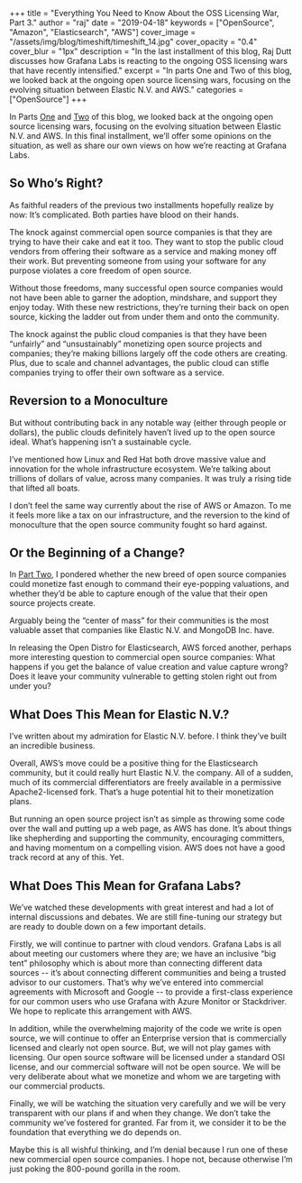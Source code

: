 +++
title = "Everything You Need to Know About the OSS Licensing War, Part 3."
author = "raj"
date = "2019-04-18"
keywords = ["OpenSource", "Amazon", "Elasticsearch", "AWS"]
cover_image = "/assets/img/blog/timeshift/timeshift_14.jpg"
cover_opacity = "0.4"
cover_blur = "1px"
description = "In the last installment of this blog, Raj Dutt discusses how Grafana Labs is reacting to the ongoing OSS licensing wars that have recently intensified."
excerpt = "In parts One and Two of this blog, we looked back at the ongoing open source licensing wars, focusing on the evolving situation between Elastic N.V. and AWS."
categories = ["OpenSource"]
+++



In Parts [One](https://grafana.com/blog/2019/03/20/everything-you-need-to-know-about-the-oss-licensing-war-part-1./) and [Two](https://grafana.com/blog/2019/03/28/everything-you-need-to-know-about-the-oss-licensing-war-part-2./) of this blog, we looked back at the ongoing open source licensing wars, focusing on the evolving situation between Elastic N.V. and AWS. In this final installment, we’ll offer some opinions on the situation, as well as share our own views on how we’re reacting at Grafana Labs.

## So Who’s Right?

As faithful readers of the previous two installments hopefully realize by now: It’s complicated. Both parties have blood on their hands.

The knock against commercial open source companies is that they are trying to have their cake and eat it too. They want to stop the public cloud vendors from offering their software as a service and making money off their work. But preventing someone from using your software for any purpose violates a core freedom of open source. 

Without those freedoms, many successful open source companies would not have been able to garner the adoption, mindshare, and support they enjoy today. With these new restrictions, they’re turning their back on open source, kicking the ladder out from under them and onto the community.

The knock against the public cloud companies is that they have been “unfairly” and “unsustainably” monetizing open source projects and companies; they’re making billions largely off the code others are creating. Plus, due to scale and channel advantages, the public cloud can stifle companies trying to offer their own software as a service.

## Reversion to a Monoculture

But without contributing back in any notable way (either through people or dollars), the public clouds definitely haven’t lived up to the open source ideal. What’s happening isn’t a sustainable cycle. 

I’ve mentioned how Linux and Red Hat both drove massive value and innovation for the whole infrastructure ecosystem. We’re talking about trillions of dollars of value, across many companies. It was truly a rising tide that lifted all boats. 

I don’t feel the same way currently about the rise of AWS or Amazon. To me it feels more like a tax on our infrastructure, and the reversion to the kind of monoculture that the open source community fought so hard against.

## Or the Beginning of a Change?

In [Part Two](https://grafana.com/blog/2019/03/28/everything-you-need-to-know-about-the-oss-licensing-war-part-2./), I pondered whether the new breed of open source companies could monetize fast enough to command their eye-popping valuations, and whether they’d be able to capture enough of the value that their open source projects create.

Arguably being the “center of mass” for their communities is the most valuable asset that companies like Elastic N.V. and MongoDB Inc. have. 

In releasing the Open Distro for Elasticsearch, AWS forced another, perhaps more interesting question to commercial open source companies: What happens if you get the balance of value creation and value capture wrong? Does it leave your community vulnerable to getting stolen right out from under you? 

## What Does This Mean for Elastic N.V.?

I’ve written about my admiration for Elastic N.V. before. I think they’ve built an incredible business. 

Overall, AWS’s move could be a positive thing for the Elasticsearch community, but it could really hurt Elastic N.V. the company. All of a sudden, much of its commercial differentiators are freely available in a permissive Apache2-licensed fork. That’s a huge potential hit to their monetization plans.

But running an open source project isn’t as simple as throwing some code over the wall and putting up a web page, as AWS has done. It’s about things like shepherding and supporting the community, encouraging committers, and having momentum on a compelling vision. AWS does not have a good track record at any of this. Yet.

## What Does This Mean for Grafana Labs?

We’ve watched these developments with great interest and had a lot of internal discussions and debates. We are still fine-tuning our strategy but are ready to double down on a few important details.

Firstly, we will continue to partner with cloud vendors. Grafana Labs is all about meeting our customers where they are; we have an inclusive “big tent” philosophy which is about more than connecting different data sources -- it’s about connecting different communities and being a trusted advisor to our customers. That’s why we’ve entered into commercial agreements with Microsoft and Google -- to provide a first-class experience for our common users who use Grafana with Azure Monitor or Stackdriver. We hope to replicate this arrangement with AWS.

In addition, while the overwhelming majority of the code we write is open source, we will continue to offer an Enterprise version that is commercially licensed and clearly not open source. But, we will not play games with licensing. Our open source software will be licensed under a standard OSI license, and our commercial software will not be open source. We will be very deliberate about what we monetize and whom we are targeting with our commercial products.

Finally, we will be watching the situation very carefully and we will be very transparent with our plans if and when they change. We don’t take the community we’ve fostered for granted. Far from it, we consider it to be the foundation that everything we do depends on.

Maybe this is all wishful thinking, and I’m denial because I run one of these new commercial open source companies. I hope not, because otherwise I’m just poking the 800-pound gorilla in the room.
